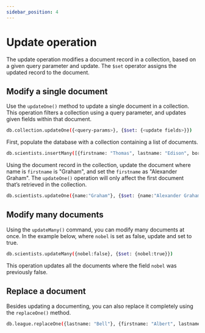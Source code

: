```yaml
---
sidebar_position: 4
---
```



# Update operation

The update operation modifies a document record in a collection, based on a given query parameter and update.
The `$set` operator assigns the updated record to the document.

## Modify a single document

Use the `updateOne()` method to update a single document in a collection.
This operation filters a collection using a query parameter, and updates given fields within that document.

```sh
db.collection.updateOne({<query-params>}, {$set: {<update fields>}})
```

First, populate the database with a collection containing a list of documents.

```sh
db.scientists.insertMany([{firstname: "Thomas", lastname: "Edison", born: 1847, invention: "LightBulb", nobel:true},{firstname: "Graham", lastname: "Bell", born: 1847, invention: "telephone", nobel:false},{firstname: "Nikola", lastname: "Tesla", born: 1856, invention: "Tesla coil", nobel:false}, {firstname: "Ada", lastname: "Lovelace", born: 1815, invention: "Computer programming", nobel:false}])
```

Using the document record in the collection, update the document where name is `firstname` is "Graham", and set the `firstname` as "Alexander Graham".
The `updateOne()` operation will only affect the first document that’s retrieved in the collection.

```sh
db.scientists.updateOne({name:"Graham"}, {$set: {name:"Alexander Graham"}})
```

## Modify many documents

Using the `updateMany()` command, you can modify many documents at once.
In the example below, where `nobel` is set as false, update and set to true.

```sh
db.scientists.updateMany({nobel:false}, {$set: {nobel:true}})
```

This operation updates all the documents where the field `nobel` was previously false.

## Replace a document

Besides updating a documenting, you can also replace it completely using the `replaceOne()` method.

```sh
db.league.replaceOne({lastname: "Bell"}, {firstname: "Albert", lastname: "Einstein", born: 1879, invention: "Quantum Theory", nobel:true})
```
